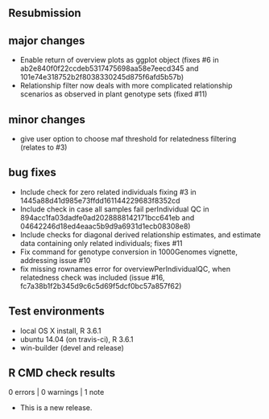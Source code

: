## Resubmission
## major changes
* Enable return of overview plots as ggplot object
  (fixes #6 in ab2e840f0f22ccdeb5317475698aa58e7eecd345 and
  101e74e318752b2f8038330245d875f6afd5b57b)
* Relationship filter now deals with more complicated relationship scenarios as
  observed in plant genotype sets (fixed #11)

## minor changes
* give user option to choose maf threshold for relatedness filtering (relates to
  #3)

## bug fixes
* Include check for zero related individuals fixing #3 in
  1445a88d41d985e73ffdd161144229683f8352cd
* Include check in case all samples fail perIndividual QC in
   894acc1fa03dadfe0ad2028888142171bcc641eb and
   04642246d18ed4eaac5b9d9a6931d1ecb08308e8)
* Include checks for diagonal derived relationship estimates, and estimate data
  containing only related individuals; fixes #11
* Fix command for genotype conversion in 1000Genomes vignette, addressing issue
  #10
* fix missing rownames error for overviewPerIndividualQC, when relatedness check
  was included (issue #16, fc7a38b1f2b345d9c6c5d69f5dcf0bc57a857f62)


## Test environments
* local OS X install, R 3.6.1
* ubuntu 14.04 (on travis-ci), R 3.6.1
* win-builder (devel and release)

## R CMD check results

0 errors | 0 warnings | 1 note

* This is a new release.
